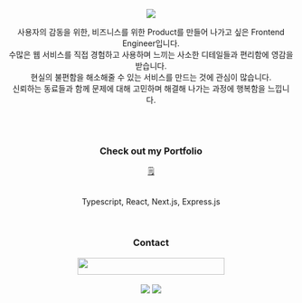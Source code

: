 <div>
  <p align="center">
    <img src="https://capsule-render.vercel.app/api?type=venom&height=200&color=f5f5f5&reversal=false"/>
  </p>

  <p align="center">
    사용자의 감동을 위한, 비즈니스를 위한 Product를 만들어 나가고 싶은 Frontend Engineer입니다.<br />
    수많은 웹 서비스를 직접 경험하고 사용하며 느끼는 사소한 디테일들과 편리함에 영감을 받습니다.<br />
    현실의 불편함을 해소해줄 수 있는 서비스를 만드는 것에 관심이 많습니다.<br />
    신뢰하는 동료들과 함께 문제에 대해 고민하며 해결해 나가는 과정에 행복함을 느낍니다.<br />
  </p>

  <br />
  <br />

  <div align="center">
    <h3>Check out my Portfolio</h2>
    <a href="https://adamseungheonshin.notion.site">🗒️</a>
  </div>

  <br />
  
  <p align="center">
    Typescript, React, Next.js, Express.js<br />
  </p>
  
  <br />
  
  <div align="center">
    <h3>Contact</h2>
    <a href="mailto:adam.seungheon@gmail.com">
      <img src="https://img.shields.io/badge/adam.seungheon@gmail.com-f5f5f5.svg?style=for-the-badge&logo=gmail&logoColor=black" style="width: 260px; height: 30px;"/>
    </a>
  </div>
  <br />
  
  <div align="center">
    <img src="https://github-readme-stats.vercel.app/api?username=AdamSeungheonShin&show_icons=true&bg_color=f5f5f5&text_color=171717&icon_color=404040&border_color=fafafa&title_color=171717"/>
    <img src="https://github-readme-stats.vercel.app/api/top-langs/?username=AdamSeungheonShin&layout=compact&bg_color=f5f5f5&text_color=171717&icon_color=404040&border_color=fafafa&title_color=171717"/>
  </div>
<div/>
